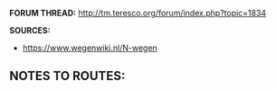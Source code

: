 ﻿**FORUM THREAD:**
http://tm.teresco.org/forum/index.php?topic=1834


**SOURCES:**
- https://www.wegenwiki.nl/N-wegen


**NOTES TO ROUTES:**
-